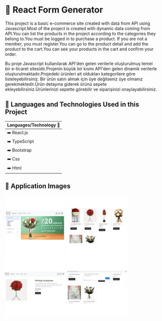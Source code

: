 # :pushpin: React Form Generator

This project is a basic e-commerce site created with data from API using Javascript.Most of the project is created with dynamic data coming from API.You can list the products in the project according to the categories they belong to.You must be logged in to purchase a product. If you are not a member, you must register.You can go to the product detail and add the product to the cart.You can see your products in the cart and confirm your order.

Bu proje Javascript kullanılarak API'den gelen verilerle oluşturulmuş temel bir e-ticaret sitesidir.Projenin büyük bir kısmı API'den gelen dinamik verilerle oluşturulmaktadır.Projedeki ürünleri ait oldukları kategorilere göre listeleyebilirsiniz. Bir ürün satın almak için üye değilseniz üye olmanız gerekmektedir.Ürün detayına giderek ürünü sepete ekleyebilirsiniz.Ürünlerinizi sepette görebilir ve siparişinizi onaylayabilirsiniz.

## :pushpin: Languages and Technologies Used in this Project


| Languages/Technology  :mag_right:    | 
| --------- |
| :arrow_right: React.js   |
|:arrow_right: TypeScript     | 
|:arrow_right: Bootstrap     | 
|:arrow_right: Css     | 
|:arrow_right: Html     | 

## :pushpin: Application Images

<p>
<a href="https://github.com/melikedursunn/Javascript_Ecommerce/blob/main/img/1.jpg" target="_blank">
<img src="https://github.com/melikedursunn/Javascript_Ecommerce/blob/main/img/1.jpg" width="200" style="max-width:100%;"></a>
  
<a href="https://github.com/melikedursunn/Javascript_Ecommerce/blob/main/img/2.jpg" target="_blank">
<img src="https://github.com/melikedursunn/Javascript_Ecommerce/blob/main/img/2.jpg" width="200" style="max-width:100%;"></a>
  
<a href="https://github.com/melikedursunn/Javascript_Ecommerce/blob/main/img/3.jpg" target="_blank">
<img src="https://github.com/melikedursunn/Javascript_Ecommerce/blob/main/img/3.jpg" width="200" style="max-width:100%;"></a>
  
<a href="https://github.com/melikedursunn/Javascript_Ecommerce/blob/main/img/4.jpg" target="_blank">
<img src="https://github.com/melikedursunn/Javascript_Ecommerce/blob/main/img/4.jpg" width="200" style="max-width:100%;"></a>

</p>

